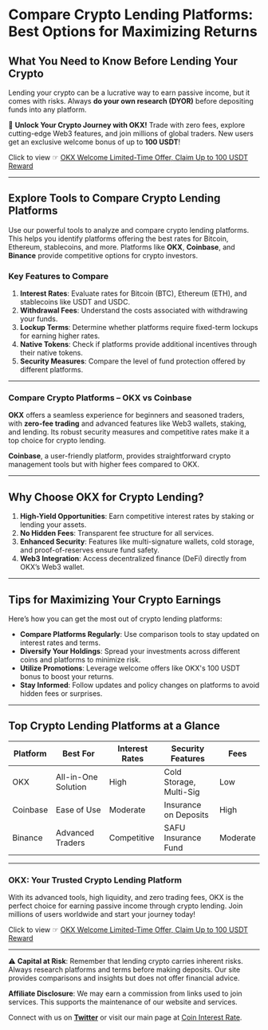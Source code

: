 # Compare Crypto Lending Platforms: Best Options for Maximizing Returns

## What You Need to Know Before Lending Your Crypto

Lending your crypto can be a lucrative way to earn passive income, but it comes with risks. Always **do your own research (DYOR)** before depositing funds into any platform.

🚀 **Unlock Your Crypto Journey with OKX!** Trade with zero fees, explore cutting-edge Web3 features, and join millions of global traders. New users get an exclusive welcome bonus of up to **100 USDT**!  

Click to view ☞ [OKX Welcome Limited-Time Offer, Claim Up to 100 USDT Reward](https://bit.ly/OKXe)

---

## Explore Tools to Compare Crypto Lending Platforms

Use our powerful tools to analyze and compare crypto lending platforms. This helps you identify platforms offering the best rates for Bitcoin, Ethereum, stablecoins, and more. Platforms like **OKX**, **Coinbase**, and **Binance** provide competitive options for crypto investors.

### Key Features to Compare
1. **Interest Rates**: Evaluate rates for Bitcoin (BTC), Ethereum (ETH), and stablecoins like USDT and USDC.
2. **Withdrawal Fees**: Understand the costs associated with withdrawing your funds.
3. **Lockup Terms**: Determine whether platforms require fixed-term lockups for earning higher rates.
4. **Native Tokens**: Check if platforms provide additional incentives through their native tokens.
5. **Security Measures**: Compare the level of fund protection offered by different platforms.

---

### Compare Crypto Platforms – OKX vs Coinbase

**OKX** offers a seamless experience for beginners and seasoned traders, with **zero-fee trading** and advanced features like Web3 wallets, staking, and lending. Its robust security measures and competitive rates make it a top choice for crypto lending.

**Coinbase**, a user-friendly platform, provides straightforward crypto management tools but with higher fees compared to OKX.

---

## Why Choose OKX for Crypto Lending?

1. **High-Yield Opportunities**: Earn competitive interest rates by staking or lending your assets.
2. **No Hidden Fees**: Transparent fee structure for all services.
3. **Enhanced Security**: Features like multi-signature wallets, cold storage, and proof-of-reserves ensure fund safety.
4. **Web3 Integration**: Access decentralized finance (DeFi) directly from OKX’s Web3 wallet.

---

## Tips for Maximizing Your Crypto Earnings

Here’s how you can get the most out of crypto lending platforms:

- **Compare Platforms Regularly**: Use comparison tools to stay updated on interest rates and terms.
- **Diversify Your Holdings**: Spread your investments across different coins and platforms to minimize risk.
- **Utilize Promotions**: Leverage welcome offers like OKX's 100 USDT bonus to boost your returns.
- **Stay Informed**: Follow updates and policy changes on platforms to avoid hidden fees or surprises.

---

## Top Crypto Lending Platforms at a Glance

| **Platform**  | **Best For**             | **Interest Rates** | **Security Features**       | **Fees**  |
|---------------|--------------------------|---------------------|------------------------------|-----------|
| OKX           | All-in-One Solution      | High                | Cold Storage, Multi-Sig      | Low       |
| Coinbase      | Ease of Use              | Moderate            | Insurance on Deposits        | High      |
| Binance       | Advanced Traders         | Competitive         | SAFU Insurance Fund          | Moderate  |

---

### OKX: Your Trusted Crypto Lending Platform

With its advanced tools, high liquidity, and zero trading fees, OKX is the perfect choice for earning passive income through crypto lending. Join millions of users worldwide and start your journey today!

Click to view ☞ [OKX Welcome Limited-Time Offer, Claim Up to 100 USDT Reward](https://bit.ly/OKXe)

---

⚠️ **Capital at Risk**: Remember that lending crypto carries inherent risks. Always research platforms and terms before making deposits. Our site provides comparisons and insights but does not offer financial advice.

**Affiliate Disclosure**: We may earn a commission from links used to join services. This supports the maintenance of our website and services.

Connect with us on **[Twitter](https://twitter.com/CoInterestRate)** or visit our main page at [Coin Interest Rate](https://api.coininterestrate.com).
